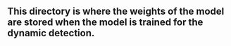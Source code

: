 ## This directory is where the weights of the model are stored when the model is trained for the dynamic detection.
